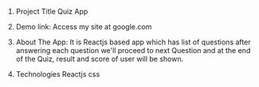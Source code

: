 1. Project Title
Quiz App

2. Demo link:
Access my site at google.com

3. About The App:
It is Reactjs based app which has list of questions after answering each question we'll proceed to next Question and at the end of the Quiz, result and score of user will be shown.

4. Technologies
Reactjs
css